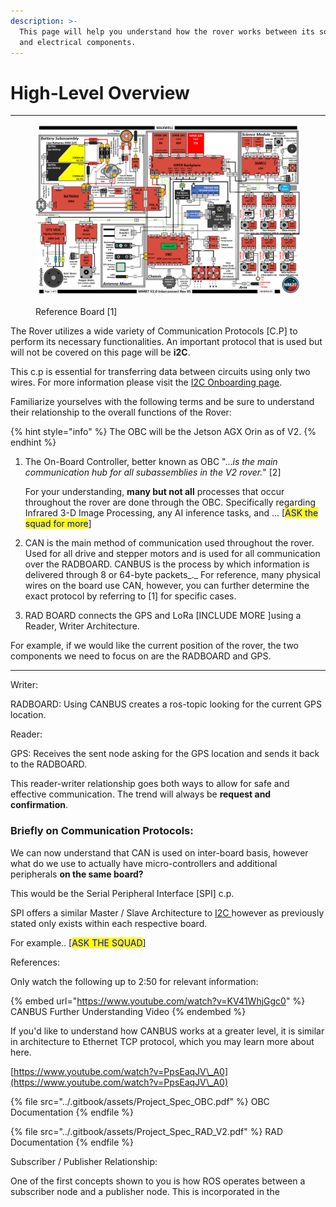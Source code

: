 ```yaml
---
description: >-
  This page will help you understand how the rover works between its software
  and electrical components.
---
```


# High-Level Overview

***

<figure><img src="../.gitbook/assets/Screenshot 2024-03-09 182829.png" alt=""><figcaption><p>Reference Board [1]</p></figcaption></figure>

The Rover utilizes a wide variety of Communication Protocols \[C.P] to perform its necessary functionalities. An important protocol that is used but will not be covered on this page will be **i2C**.&#x20;

This c.p is essential for transferring data between circuits using only two wires. For more information please visit the [I2C Onboarding page](../communication-protocol-i2c.md).

Familiarize yourselves with the following terms and be sure to understand their relationship to the overall functions of the Rover:

{% hint style="info" %}
The OBC will be the Jetson AGX Orin as of V2.
{% endhint %}

1.  The On-Board Controller, better known as OBC "..._is the main communication hub for all subassemblies in the V2 rover._" \[2]&#x20;

    For your understanding, **many but not all** processes that occur throughout the rover are done through the OBC. Specifically regarding Infrared 3-D Image Processing, any AI inference tasks, and ... \[<mark style="color:blue;">ASK the squad for more</mark>]
2. CAN is the main method of communication used throughout the rover. Used for all drive and stepper motors and is used for all communication over the RADBOARD. CANBUS is the process by which information is delivered through 8 or 64-byte packets_._ For reference, many physical wires on the board use CAN, however, you can further determine the exact protocol by referring to \[1] for specific cases.&#x20;
3. RAD BOARD connects the GPS and LoRa \[INCLUDE MORE ]using a Reader, Writer Architecture.&#x20;

For example, if we would like the current position of the rover, the two components we need to focus on are the RADBOARD and GPS.

***

Writer:

RADBOARD: Using CANBUS creates a ros-topic looking for the current GPS location.

Reader:

GPS: Receives the sent node asking for the GPS location and sends it back to the RADBOARD.

This reader-writer relationship goes both ways to allow for safe and effective communication. The trend will always be **request and confirmation**.

### Briefly on Communication Protocols:

We can now understand that CAN is used on inter-board basis, however what do we use to actually have micro-controllers and additional peripherals **on the same board?**

This would be the Serial Peripheral Interface \[SPI] c.p.&#x20;

SPI offers a similar Master / Slave Architecture to [I2C ](../communication-protocol-i2c.md)however as previously stated only exists within each respective board.&#x20;

For example.. \[<mark style="color:blue;">ASK THE SQUAD</mark>]



References:&#x20;

Only watch the following up to 2:50 for relevant information:&#x20;

{% embed url="https://www.youtube.com/watch?v=KV41WhjGgc0" %}
CANBUS Further Understanding Video
{% endembed %}

If you'd like to understand how CANBUS works at a greater level, it is similar in architecture to Ethernet TCP protocol, which you may learn more about here.

[https://www.youtube.com/watch?v=PpsEaqJV\_A0](https://www.youtube.com/watch?v=PpsEaqJV\_A0)

{% file src="../.gitbook/assets/Project_Spec_OBC.pdf" %}
OBC Documentation
{% endfile %}

{% file src="../.gitbook/assets/Project_Spec_RAD_V2.pdf" %}
RAD Documentation
{% endfile %}

Subscriber / Publisher Relationship:

One of the first concepts shown to you is how ROS operates between a subscriber node and a publisher node. This is incorporated in the&#x20;

